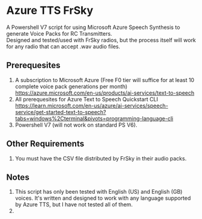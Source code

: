 # Azure TTS FrSky
A Powershell V7 script for using Microsoft Azure Speech Synthesis to generate Voice Packs for RC Transmitters.  
Designed and tested/used with FrSky radios, but the process itself will work for any radio that can accept .wav audio files.

## Prerequesites
1. A subscription to Microsoft Azure (Free F0 tier will suffice for at least 10 complete voice pack generations per month)
   https://azure.microsoft.com/en-us/products/ai-services/text-to-speech
2. All prerequesites for Azure Text to Speech Quickstart CLI
   https://learn.microsoft.com/en-us/azure/ai-services/speech-service/get-started-text-to-speech?tabs=windows%2Cterminal&pivots=programming-language-cli
3. Powershell V7 (will not work on standard PS V6).

## Other Requirements
1. You must have the CSV file distributed by FrSky in their audio packs.

## Notes
1. This script has only been tested with English (US) and English (GB) voices.  It's written and designed to work with any language supported by Azure TTS, but I have not tested all of them.
2. 
